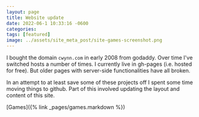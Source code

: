 ```yaml
---
layout: page
title: Website update
date: 2022-06-1 10:33:16 -0600
categories:
tags: [featured]
image: ../assets/site_meta_post/site-games-screenshot.png
---
```


I bought the domain `cwynn.com` in early 2008 from godaddy. Over time I've switched hosts a number of times. I currently live in gh-pages (i.e. hosted for free). But older pages with server-side functionalities have all broken.

<!--more-->

In an attempt to at least save some of these projects off I spent some time moving things to github. Part of this involved updating the layout and content of this site.

[Games]({% link _pages/games.markdown %})
